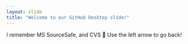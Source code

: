 ```yaml
---
layout: slide
title: "Welcome to our GitHub Desktop slide!"
---
```

I remember MS SourceSafe, and CVS :tada:
Use the left arrow to go back!
